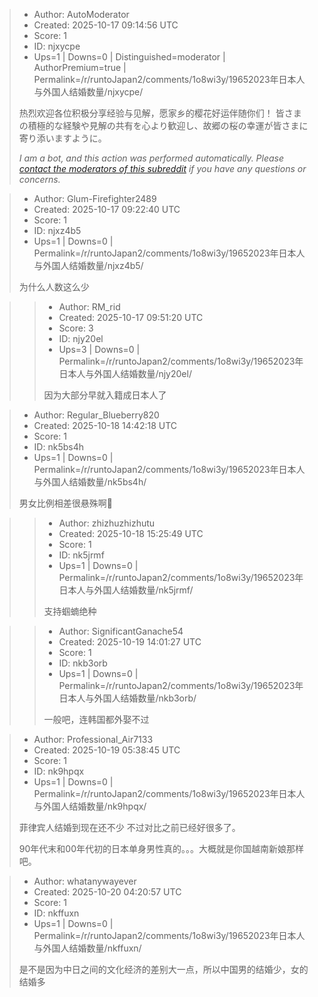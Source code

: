 > - Author: AutoModerator
> - Created: 2025-10-17 09:14:56 UTC
> - Score: 1
> - ID: njxycpe
> - Ups=1 | Downs=0 | Distinguished=moderator | AuthorPremium=true | Permalink=/r/runtoJapan2/comments/1o8wi3y/19652023年日本人与外国人结婚数量/njxycpe/
>
> 热烈欢迎各位积极分享经验与见解，愿家乡的樱花好运伴随你们！
> 皆さまの積極的な経験や見解の共有を心より歓迎し、故郷の桜の幸運が皆さまに寄り添いますように。
> 
> *I am a bot, and this action was performed automatically. Please [contact the moderators of this subreddit](/message/compose/?to=/r/runtoJapan2) if you have any questions or concerns.*

> - Author: Glum-Firefighter2489
> - Created: 2025-10-17 09:22:40 UTC
> - Score: 1
> - ID: njxz4b5
> - Ups=1 | Downs=0 | Permalink=/r/runtoJapan2/comments/1o8wi3y/19652023年日本人与外国人结婚数量/njxz4b5/
>
> 为什么人数这么少

>> - Author: RM_rid
>> - Created: 2025-10-17 09:51:20 UTC
>> - Score: 3
>> - ID: njy20el
>> - Ups=3 | Downs=0 | Permalink=/r/runtoJapan2/comments/1o8wi3y/19652023年日本人与外国人结婚数量/njy20el/
>>
>> 因为大部分早就入籍成日本人了

> - Author: Regular_Blueberry820
> - Created: 2025-10-18 14:42:18 UTC
> - Score: 1
> - ID: nk5bs4h
> - Ups=1 | Downs=0 | Permalink=/r/runtoJapan2/comments/1o8wi3y/19652023年日本人与外国人结婚数量/nk5bs4h/
>
> 男女比例相差很悬殊啊🤔

>> - Author: zhizhuzhizhutu
>> - Created: 2025-10-18 15:25:49 UTC
>> - Score: 1
>> - ID: nk5jrmf
>> - Ups=1 | Downs=0 | Permalink=/r/runtoJapan2/comments/1o8wi3y/19652023年日本人与外国人结婚数量/nk5jrmf/
>>
>> 支持蝈蝻绝种

>> - Author: SignificantGanache54
>> - Created: 2025-10-19 14:01:27 UTC
>> - Score: 1
>> - ID: nkb3orb
>> - Ups=1 | Downs=0 | Permalink=/r/runtoJapan2/comments/1o8wi3y/19652023年日本人与外国人结婚数量/nkb3orb/
>>
>> 一般吧，连韩国都外娶不过

> - Author: Professional_Air7133
> - Created: 2025-10-19 05:38:45 UTC
> - Score: 1
> - ID: nk9hpqx
> - Ups=1 | Downs=0 | Permalink=/r/runtoJapan2/comments/1o8wi3y/19652023年日本人与外国人结婚数量/nk9hpqx/
>
> 菲律宾人结婚到现在还不少 不过对比之前已经好很多了。
> 
> 90年代末和00年代初的日本单身男性真的。。。大概就是你国越南新娘那样吧。

> - Author: whatanywayever
> - Created: 2025-10-20 04:20:57 UTC
> - Score: 1
> - ID: nkffuxn
> - Ups=1 | Downs=0 | Permalink=/r/runtoJapan2/comments/1o8wi3y/19652023年日本人与外国人结婚数量/nkffuxn/
>
> 是不是因为中日之间的文化经济的差别大一点，所以中国男的结婚少，女的结婚多
